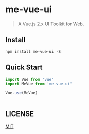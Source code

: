 # me-vue-ui

> A Vue.js 2.x UI Toolkit for Web.

 
## Install
```shell
npm install me-vue-ui -S
```
## Quick Start
``` javascript
import Vue from 'vue'
import MeVue from 'me-vue-ui'

Vue.use(MeVue)
 
```

## LICENSE
[MIT](LICENSE)